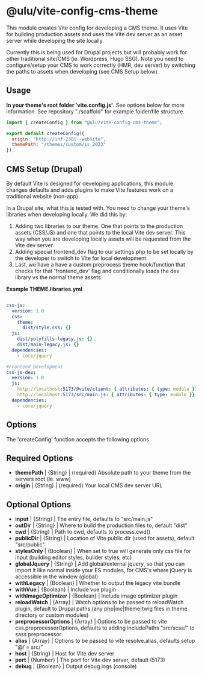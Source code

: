 # @ulu/vite-config-cms-theme

This module creates Vite config for developing a CMS theme. It uses Vite for building production assets and uses the Vite dev server as an asset server while developing the site locally. 

Currently this is being used for Drupal projects but will probably work for other traditional site/CMS (ie. Wordpress, Hugo SSG). Note you need to configure/setup your CMS to work correctly (HMR, dev server) by switching the paths to assets when developing (see CMS Setup below).

## Usage 

**In your theme's root folder 'vite.config.js'**. See options below for more information. See repository "./scaffold" for example folder/file structure.

```js
import { createConfig } from "@ulu/vite-config-cms-theme";

export default createConfig({
  origin: "http://inf-2301--website",
  themePath: "/themes/custom/is_2023"
});

```

## CMS Setup (Drupal)

By default Vite is designed for developing applications, this module changes defaults and adds plugins to make Vite features work on a traditional website (non-app).

In a Drupal site, what this is tested with. You need to change your theme's libraries when developing locally. We did this by:

1. Adding two libraries to our theme. One that points to the production assets (CSS/JS) and one that points to the local Vite dev server. This way when you are developing locally assets will be requested from the Vite dev server.
2. Adding special frontend_dev flag to our settings.php to be set locally by the developer to switch to Vite for local development
3. Last, we have a have a custom preprocess theme hook/function that checks for that 'frontend_dev' flag and conditionally loads the dev library vs the normal theme assets

**Example THEME.libraries.yml**

```yaml

css-js:
  version: 1.0
  css:
    theme:
      dist/style.css: {}
  js:
    dist/polyfills-legacy.js: {}
    dist/main-legacy.js: {}
  dependencies:
    - core/jquery

#Frontend Development
css-js-dev:
  version: 1.0
  js:
    http://localhost:5173/@vite/client: { attributes: { type: module }}
    http://localhost:5173/src/main.js: { attributes: { type: module }}
  dependencies:
    - core/jquery

```

## Options

The 'createConfig' function accepts the following options

## Required Options

- **themePath** | {String} | (required) Absolute path to your theme from the servers root (ie. www) 
- **origin** | {String} | (required) Your local CMS dev server URL

## Optional Options

- **input** | {String} | The entry file, defaults to "src/main.js"
- **outDir** | {String} | Where to build the production files to, default "dist"
- **cwd** | {String} | Path to cwd, defaults to process.cwd()
- **publicDir** | {String} | Location of Vite public dir (used for assets), default "src/public"
- **stylesOnly** | {Boolean} | When set to true will generate only css file for input (building editor styles, builder styles, etc)
- **globalJquery** | {String} | Add global/external jquery, so that you can import it like normal inside your ES modules, for CMS's where jQuery is accessible in the window (global)
- **withLegacy** | {Boolean} | Whether to output the legacy vite bundle
- **withVue** | {Boolean} | Include vue plugin
- **withImageOptimizer** | {Boolean} | Include image optimizer plugin
- **reloadWatch** | {Array} | Watch options to be passed to reloadWatch plugin, default to Drupal paths (any php|inc|theme|twig files in theme directory or custom modules)
- **preprocessorOptions** | {Array} | Options to be passed to vite css.preprocessorOptions, defaults to adding includePaths "src/scss/" to sass preprocessor
- **alias** | {Array} | Options to be passed to vite resolve.alias, defaults setup "@/ = src/"
- **host** | {String} | Host for Vite dev server
- **port** | {Number} | The port for Vite dev server, default (5173)
- **debug** | {Boolean} | Output debug logs (console)

